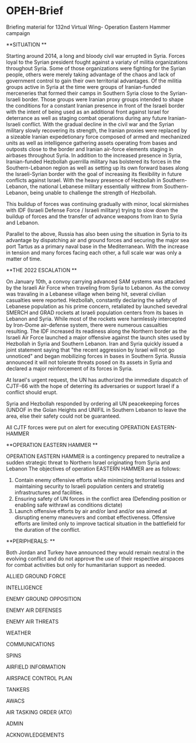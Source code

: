 # OPEH-Brief
Briefing material for 132nd Virtual Wing- Operation Eastern Hammer campaign

**SITUATION
**

Starting around 2014, a long and bloody civil war errupted in Syria.
Forces loyal to the Syrian president fought against a variaty of militia organizations throughout Syria. Some of those organizations were fighting for the Syrian people, others were merely taking advantage of the chaos and lack of government control to gain their own territorial advantages.
Of the militia groups active in Syria at the time were groups of Iranian-funded merceneries that formed their camps in Southern Syria close to the Syrian-Israeli border. Those groups were Iranian proxy groups intended to shape the conditions for a constant Iranian presence in front of the Israeli border with the intent of being used as an additional front against Israel for deterrance as well as staging combat operations during any future Iranian-Israeli conflict.
With the gradual decline in the civil war and the Syrian military slowly recovering its strength, the Iranian proxies were replaced by a sizeable Iranian expedetionary force composed of armed and mechanized units as well as intelligence gathering assets operating from bases and outposts close to the border and Iranian air-force elements staging in airbases throughout Syria.
In addition to the increased presence in Syria, Iranian-funded Hezbollah guerrilla military has bolstered its forces in the Southern-Lebanon region as well as setting up its own forward bases along the Israeli-Syrian border with the goal of increasing its flexibility in future conflicts against Israel.
With the heavy presence of Hezbollah in Southern-Lebanon, the national Lebanese military essentially withrew from Southern-Lebanon, being unable to challenge the strength of Hezbollah.

This buildup of forces was continuing gradually with minor, local skirmishes with IDF (Israeli Defense Force / Israeli military) trying to slow down the buildup of forces and the transfer of advance weapons from Iran to Syria and Lebanon. 

Parallel to the above, Russia has also been using the situation in Syria to its advantage by dispatching air and ground forces and securing the major sea port Tartus as a primary naval base in the Mediterranean.
With the increase in tension and many forces facing each other, a full scale war was only a matter of time.

**THE 2022 ESCALATION
**

On January 10th, a convoy carrying advanced SAM systems was attacked by the Israeli Air Force when traveling from Syria to Lebanon. As the convoy was travaling in a Lebanese village when being hit, several civilian casualties were reported.
Hezbollah, constantly declaring the safety of Lebanese population as his prime concern, retaliated by launched sevedral SMERCH and GRAD rockets at Israeli population centers from its bases in Lebanon and Syria.
While most of the rockets were harmlessly intercepted by Iron-Dome air-defense system, there were numerous casualties resulting.
The IDF increased its readiness along the Northern border as the Israeli Air Force launched a major offensive against the launch sites used by Hezbollah in Syria and Southern Lebanon.
Iran and Syria quickly issued a joint statement saying that "the recent aggression by Israel will not go unnoticed" and began mobilizing forces in bases in Southern Syria.
Russia announced it will not tolerate threats posed on its assets in Syria and declared a major reinforcement of its forces in Syria.

At Israel's urgent request, the UN has authorized the immediate dispatch of CJTF-66 with the hope of deterring its adversaries or support Israel if a conflict should erupt.

Syria and Hezbollah responded by ordering all UN peacekeeping forces (UNDOF in the Golan Heights and UNIFIL in Southern Lebanon to leave the area, else their safety could not be guaranteed.

All CJTF forces were put on alert for executing OPERATION EASTERN-HAMMER

**OPERATION EASTERN HAMMER
**

OPERATION EASTERN HAMMER is a contingency prepared to neutralize a sudden strategic threat to Northern Israel originating from Syria and Lebanon
The objectives of operation EASTERN HAMMER are as follows:
1) Contain enemy offensive efforts while minimizing teritorrial losses and maintaining security to Israeli population centers and stratetig infrastructures and facilities.
2) Ensuring safety of UN forces in the conflict area (Defending position or enabling safe withrawl as conditions dictate)
3) Launch offensive efforts by air and/or land and/or sea aimed at disrupting enemy maneuvers and combat effectiveness. Offensive efforts are limited only to improve tactical situation in the battlefield for the duration of the conflict.

**PERIPHERALS:
**

Both Jordan and Turkey have announced they would remain neutral in the evolving conflict and do not approve the use of their respective airspaces for combat activities but only for humanitarian support as needed.




ALLIED GROUND FORCE

INTELLIGENCE

ENEMY GROUND OPPOSITION

ENEMY AIR DEFENSES

ENEMY AIR THREATS

WEATHER

COMMUNICATIONS

SPINS

AIRFIELD INFORMATION

AIRSPACE CONTROL PLAN

TANKERS

AWACS

AIR TASKING ORDER (ATO)

ADMIN

ACKNOWLEDGEMENTS
